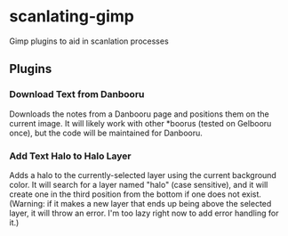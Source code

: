 # scanlating-gimp
Gimp plugins to aid in scanlation processes

## Plugins
### Download Text from Danbooru
Downloads the notes from a Danbooru page and positions them on the current image. It will likely work with other \*boorus (tested on Gelbooru once), but the code will be maintained for Danbooru.

### Add Text Halo to Halo Layer
Adds a halo to the currently-selected layer using the current background color. It will search for a layer named "halo" (case sensitive), and it will create one in the third position from the bottom if one does not exist. (Warning: if it makes a new layer that ends up being above the selected layer, it will throw an error. I'm too lazy right now to add error handling for it.)
